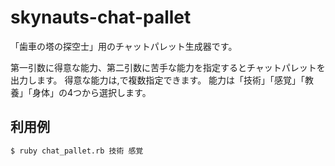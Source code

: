 # skynauts-chat-pallet

「歯車の塔の探空士」用のチャットパレット生成器です。

第一引数に得意な能力、第二引数に苦手な能力を指定するとチャットパレットを出力します。
得意な能力は,で複数指定できます。
能力は「技術」「感覚」「教養」「身体」の4つから選択します。

## 利用例
```bash
$ ruby chat_pallet.rb 技術 感覚
```
